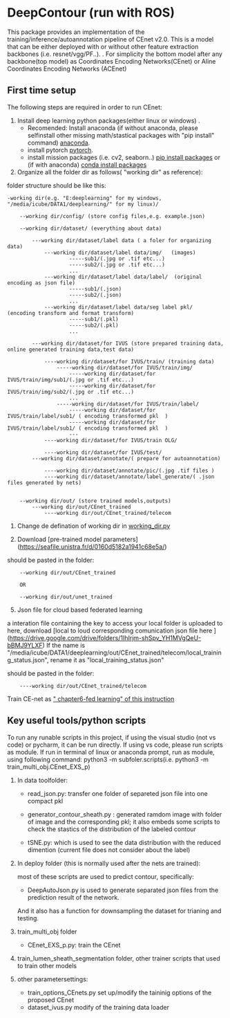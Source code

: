 # DeepContour (run with ROS)
This package provides an implementation of the training/inference/autoannotation pipeline of CEnet
v2.0. This is a model that can be either deployed with or without other feature extraction 
backbones (i.e. resnet/vgg/PF..). 
. For simplicity the bottom model after any backbone(top model) as Coordinates Encoding Networks(CEnet) or Aline Coordinates Encoding Networks (ACEnet)

## First time setup

The following steps are required in order to run CEnet:

1.  Install deep learning python packages(either linux or windows) .
    *   Recomended: Install anaconda (if without anaconda, please selfinstall other missing math/stastical packages with "pip install" command)
        [anaconda](https://www.anaconda.com/).
    *   install pytorch
        [pytorch](https://pytorch.org/).
    *   install mission packages (i.e. cv2, seaborn..)
        [pip install packages](https://packaging.python.org/en/latest/tutorials/installing-packages/)
        or (if with anaconda)
        [conda install packages](https://docs.anaconda.com/anaconda/user-guide/tasks/install-packages/)
1.  Organize all the folder dir as follows( "working dir" as reference):
	
folder structure should be like this:

	-working dir(e.g. "E:deeplearning" for my windows, "/media/icube/DATA1/deeplearning/" for my linux)/
	
		--working dir/config/ (store config files,e.g. example.json)

		--working dir/dataset/ (everything about data)

			---working dir/dataset/label data ( a foler for organizing data)
				---working dir/dataset/label data/img/   (images)
						-----sub1/(.jpg or .tif etc...)
						-----sub2/(.jpg or .tif etc...)
						...
				---working dir/dataset/label data/label/  (original encoding as json file)
						-----sub1/(.json)
						-----sub2/(.json)
						...
				---working dir/dataset/label data/seg label pkl/  (encoding transform and format transform)
						-----sub1/(.pkl)
						-----sub2/(.pkl)
						...

			---working dir/dataset/for IVUS (store prepared training data, online generated training data,test data)

				----working dir/dataset/for IVUS/train/ (training data)
					-----working dir/dataset/for IVUS/train/img/
						-----working dir/dataset/for IVUS/train/img/sub1/(.jpg or .tif etc...)
						-----working dir/dataset/for IVUS/train/img/sub2/(.jpg or .tif etc...)
						...
					-----working dir/dataset/for IVUS/train/label/  
						-----working dir/dataset/for IVUS/train/label/sub1/ ( encoding transformed pkl  )
						-----working dir/dataset/for IVUS/train/label/sub1/ ( encoding transformed pkl  )
						---
				----working dir/dataset/for IVUS/train OLG/

				----working dir/dataset/for IVUS/test/
			---working dir/dataset/annotate/( prepare for autoannotation)

				----working dir/dataset/annotate/pic/(.jpg .tif files )
				----working dir/dataset/annotate/label_generate/( .json files generated by nets)
					  

		--working dir/out/ (store trained models,outputs)
			---working dir/out/CEnet_trained
				----working dir/out/CEnet_trained/telecom




1.  Change de defination of working dir in [working_dir.py](https://gitlab.kuleuven.be/u0132260/atlas_collab_ivus/-/blob/main/DeepContour/working_dir_root.py)


1.  Download [pre-trained model parameters] (https://seafile.unistra.fr/d/0160d5182a1941c68e5a/)

 should be pasted in the folder:

		--working dir/out/CEnet_trained

		OR

		--working dir/out/unet_trained







5.  Json file for cloud based federated learning

a interation file containing the key to access your local folder is  uploaded to here, download [local to loud corresponding comunication json file here ] (https://drive.google.com/drive/folders/1IhIrjm-shSpv_YH1MVgQeU-bBMJ9YLXF)
If the name is  "/media/icube/DATA1/deeplearning/out/CEnet_trained/telecom/local_training_status.json", rename it as "local_training_status.json"

 should be pasted in the folder:

		----working dir/out/CEnet_trained/telecom
Train CE-net as [" chapter6-fed learning" of this instruction](https://docs.google.com/document/d/1mBG2aeF13Qqxt48tZfYnptq_DKhZpqHj/edit?usp=sharing&ouid=104923533845283983955&rtpof=true&sd=true)



## Key useful tools/python scripts
To run any runable scripts in this project,
if using the visual studio (not vs code) or pycharm, it can be run directly. 
If using vs code, please run scripts as module.
If run in terminal of linux or anaconda prompt, run as module, using following command: python3 -m subfoler.scripts(i.e. python3 -m train_multi_obj.CEnet_EXS_p)

1.  In data toolfolder:


	*   read_json.py: transfer one folder of separeted json file into one compact pkl


	*   generator_contour_sheath.py : generated ramdom image with folder of image and the corresponding pkl; it also embeds some scripts to check the stastics of the distribution of the labeled contour 


	*   tSNE.py: which is used to see the data distribution with the reduced dimention (current file does not consider about the label)




1.  In deploy folder (this is normally used after the nets are trained): 

    most of these scripts are used to predict contour, specifically:
 
	*   DeepAutoJson.py is used to generate separated json files from the prediction result of the network.

    And it also has a function for downsampling the dataset for trianing and testing.
1.  train_multi_obj folder 
	*   CEnet_EXS_p.py: train the CEnet 
1.  train_lumen_sheath_segmentation folder, other trainer scripts that used to train other models
1.  other parametersettings:
	*   train_options_CEnets.py set up/modify the taininig options of the proposed CEnet
	*   dataset_ivus.py modify of the training data loader
